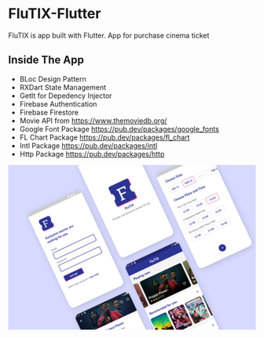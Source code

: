 # FluTIX-Flutter

FluTIX is app built with Flutter. App for purchase cinema ticket

## Inside The App

  - BLoc Design Pattern
  - RXDart State Management
  - GetIt for Depedency Injector
  - Firebase Authentication
  - Firebase Firestore
  - Movie API from https://www.themoviedb.org/
  - Google Font Package https://pub.dev/packages/google_fonts
  - FL Chart Package https://pub.dev/packages/fl_chart
  - Intl Package https://pub.dev/packages/intl
  - Http Package https://pub.dev/packages/http
  
![Alt](flutix-cover.png)
